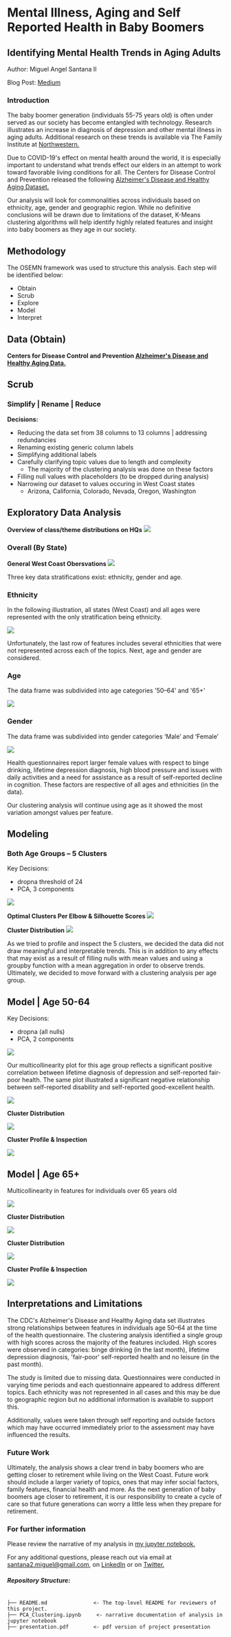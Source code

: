 # Mental Illness, Aging and Self Reported Health in Baby Boomers
## Identifying Mental Health Trends in Aging Adults

Author: Miguel Angel Santana II

Blog Post: [Medium](https://miguelangelsantana.medium.com/mental-illness-aging-and-self-reported-health-in-baby-boomers-5b267a148bea)

### Introduction

The baby boomer generation (individuals 55-75 years old) is often under served as our society has become entangled with technology. Research illustrates an increase in diagnosis of depression and other mental illness in aging adults. Additional research on these trends is available via The Family Institute at [Northwestern.](https://counseling.northwestern.edu/blog/boom-in-aging-adults-could-overwhelm-mental-health-care-field/)

Due to COVID-19's effect on mental health around the world, it is especially important to understand what trends effect our elders in an attempt to work toward favorable living conditions for all. The Centers for Disease Control and Prevention released the following [Alzheimer's Disease and Healthy Aging Dataset.](https://catalog.data.gov/dataset/alzheimers-disease-and-healthy-aging-data)

Our analysis will look for commonalities across individuals based on ethnicity, age, gender and geographic region. While no definitive conclusions will be drawn due to limitations of the dataset, K-Means clustering algorithms will help identify highly related features and insight into baby boomers as they age in our society. 

## Methodology
The OSEMN framework was used to structure this analysis. Each step will be identified below:

* Obtain
* Scrub
* Explore
* Model
* Interpret

## Data (Obtain)
**Centers for Disease Control and Prevention [Alzheimer's Disease and Healthy Aging Data.](https://catalog.data.gov/dataset/alzheimers-disease-and-healthy-aging-data)**

## Scrub
### Simplify | Rename | Reduce

**Decisions:**

* Reducing the data set from 38 columns to 13 columns | addressing redundancies
* Renaming existing generic column labels
* Simplifying additional labels
* Carefully clarifying topic values due to length and complexity
	* The majority of the clustering analysis was done on these factors
* Filling null values with placeholders (to be dropped during analysis)
* Narrowing our dataset to values occuring in West Coast states
	* Arizona, California, Colorado, Nevada, Oregon, Washington

## Exploratory Data Analysis

**Overview of class/theme distributions on HQs**
![](/images/ClassDistribution.png)

### Overall (By State)

**General West Coast Obersvations**
![](/images/state.png)

Three key data stratifications exist: ethnicity, gender and age. 

### Ethnicity 

In the following illustration, all states (West Coast) and all ages were represented with the only stratification being ethnicity. 

![](/images/ethnicity.png)

Unfortunately, the last row of features includes several ethnicities that were not represented across each of the topics. Next, age and gender are considered.

### Age

The data frame was subdivided into age categories '50–64' and '65+'

![](/images/age.png)

### Gender

The data frame was subdivided into gender categories ‘Male’ and ‘Female’

![](/images/gender.png)

Health questionnaires report larger female values with respect to binge drinking, lifetime depression diagnosis, high blood pressure and issues with daily activities and a need for assistance as a result of self-reported decline in cognition. These factors are respective of all ages and ethnicities (in the data).

Our clustering analysis will continue using age as it showed the most variation amongst values per feature.  


## Modeling 

### Both Age Groups – 5 Clusters

Key Decisions: 
* dropna threshold of 24
* PCA, 3 components

![](/images/pca3.png)

**Optimal Clusters Per Elbow & Silhouette Scores**
![](/images/fiveclustercountplot.png)

**Cluster Distribution**
![](/images/threecluster50bar.png)

As we tried to profile and inspect the 5 clusters, we decided the data did not draw meaningful and interpretable trends. This is in addition to any effects that may exist as a result of filling nulls with mean values and using a groupby function with a mean aggregation in order to observe trends. Ultimately, we decided to move forward with a clustering analysis per age group.

## Model | Age 50-64

Key Decisions: 
* dropna (all nulls)
* PCA, 2 components

![](/images/multi5064.png)

Our multicollinearity plot for this age group reflects a significant positive correlation between lifetime diagnosis of depression and self-reported fair-poor health. The same plot illustrated a significant negative relationship between self-reported disability and self-reported good-excellent health. 

![](/images/threecluster50.png)

**Cluster Distribution**

![](/images/threecluster50bar.png)

**Cluster Profile & Inspection**

![](/images/threeclustermeans.png)

## Model | Age 65+

Multicollinearity in features for individuals over 65 years old

![](/images/multi65.png)

**Cluster Distribution**

![](/images/threecluster65.png)

**Cluster Distribution**

![](/images/threecluster65bar.png)

**Cluster Profile & Inspection**

![](/images/threeclustermeans65.png)

## Interpretations and Limitations

The CDC's Alzheimer's Disease and Healthy Aging data set illustrates strong relationships between features in individuals age 50–64 at the time of the health questionnaire.
The clustering analysis identified a single group with high scores across the majority of the features included. High scores were observed in categories: binge drinking (in the last month), lifetime depression diagnosis, 'fair-poor' self-reported health and no leisure (in the past month).

The study is limited due to missing data. Questionnaires were conducted in varying time periods and each questionnaire appeared to address different topics. Each ethnicity was not represented in all cases and this may be due to geographic region but no additional information is available to support this. 

Additionally, values were taken through self reporting and outside factors which may have occurred immediately prior to the assessment may have influenced the results.

### Future Work

Ultimately, the analysis shows a clear trend in baby boomers who are getting closer to retirement while living on the West Coast. Future work should include a larger variety of topics, ones that may infer social factors, family features, financial health and more. As the next generation of baby boomers age closer to retirement, it is our responsibility to create a cycle of care so that future generations can worry a little less when they prepare for retirement.

### For further information

Please review the narrative of my analysis in [my jupyter notebook.](./PCA_Clustering.ipynb)

For any additional questions, please reach out via email at santana2.miguel@gmail.com, on [LinkedIn](https://www.linkedin.com/in/miguel-angel-santana-ii-mba-51467276/) or on [Twitter.](https://twitter.com/msantana_ds)


##### Repository Structure:

```

├── README.md               <- The top-level README for reviewers of this project.
├── PCA_Clustering.ipynb     <- narrative documentation of analysis in jupyter notebook
├── presentation.pdf        <- pdf version of project presentation

```

